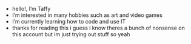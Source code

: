 -  hello!, I’m Taffy
-  I’m interested in many hobbies such as art and video games
-  I’m currently learning how to code and use IT 
-  thanks for reading this i guess i know theres a bunch of nonsense on this account but im just trying out stuff so yeah


<!---
TaffyPastel/TaffyPastel is a ✨ special ✨ repository because its `README.md` (this file) appears on your GitHub profile.
You can click the Preview link to take a look at your changes.
--->
